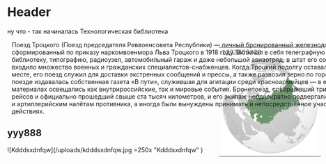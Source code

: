 <!-- TITLE: Ничего не говори-->
<!-- SUBTITLE: Типо подтитл -->

# Header

ну что - так начиналась Технологическая библиотека

<div id='7' style="position:fixed;right:12px;opacity:0.7;" onclick="myf()" > <table><tr><td>1233453423</td></tr>
<tr><td style="width:220px;"><img src=/uploads/socialist-republics.png></img></td></tr>
</table></div>


<div id ='8' style="left:2%;width:850px;position:relative;">
Поезд Троцкого (Поезд председателя Реввоенсовета Республики) — личный бронированный железнодорожный состав,
сформированный по приказу наркомвоенмора Льва Троцкого в 1918 году. Включал в себя телеграфную станцию, библиотеку,
типографию, радиоузел, автомобильный гараж и даже небольшой авиаотряд; в штат его сотрудников входило множество
военных и гражданских специалистов-снабженцев. Когда Троцкий подолгу оставался на одном месте, его поезд служил для доставки экстренных сообщений и прессы, а также развозил зерно по городам РСФСР. В поезде издавалась собственная газета «В пути», служившая для агитации среди красноармейцев — в её новостных материалах освещались как внутрироссийские, так и мировые события. Бронепоезд, совершивший тридцать шесть рейсов и официально прошедший свыше ста тысяч километров, и его экипаж неоднократно подвергались авиационным и артиллерийским налётам противника, а иногда были вынуждены принимать и непосредственное участие в боевых действиях. 
</div>


## yyy888

![Kdddsxdnfqw](/uploads/kdddsxdnfqw.jpg =250x "Kdddsxdnfqw" )








<script>
function myf() {
if (document.getElementById('7').style.opacity==0) { document.getElementById('7').style.opacity=0.7;}
else { document.getElementById('7').style.opacity=0;}
return 1;
}
</script>
<br>
<br>